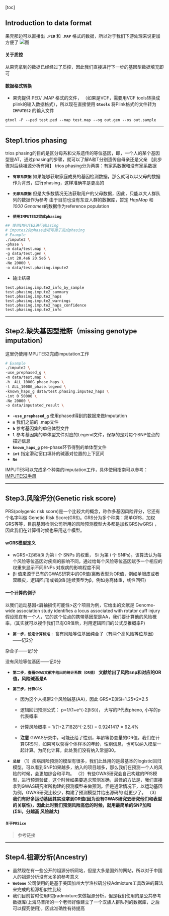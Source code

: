 [toc]

##  Introduction to data format
果壳那边可以直接出 **`.PED`** 和 **`.MAP`** 格式的数据，所以对于我们下游处理来说更加方便了
![图]()

#### 关于质控
从果壳拿到的数据已经经过了质控，因此我们直接进行下一步的基因型数据填充即可

#### 数据格式转换
+ 果壳提供.PED/ .MAP 格式的文件， （如果是VCF，需要用VCF tools转换成 plink的输入数据格式），所以现在直接使用 **`Gtools`** 将Plink格式的文件转为 **`IMPUTES2`** 的输入文件

```shell
gtool -P --ped test.ped --map test.map --og out.gen --os out.sample
```

---

## Step1.trios phasing
trios phasing的目的是区分母系和父系遗传的等位基因，即，一个人的某个基因型是AT，通过phasing的步骤，就可以了解A和T分别遗传自母亲还是父亲
【此步骤对后续祖源分析有用】
trios phasing分为两类：有家系数据和没有家系数据

+ **`有家系数据`**
如果能够获取家庭成员的基因检测数据，那么就可以以父母的数据作为背景，进行phasing，这样准确率是更高的

+ **`无家系数据`**
但是大多数情况无法获取用户的父母数据，因此，只能以大人群队列的数据作为参考
由于目前也没有东亚人群的数据库，暂定 *HapMap* 和 *1000 Genomes*的数据作为reference population

+ **`使用IMPUTES2完成phasing`**

```bash
## 使用IMPUTE2进行phasing
# imputes2的phase选项可用于完成phasing
# Example
./impute2 \
-phase \
-m data/test.map \
-g data/test.gen \
-int 20.4e6 20.5e6 \
-Ne 20000 \
-o data/test.phasing.impute2
```
+ 输出结果
```shell
test.phasing.impute2_info_by_sample
test.phasing.impute2_summary
test.phasing.impute2_haps 
test.phasing.impute2_warnings
test.phasing.impute2_haps_confidence
test.phasing.impute2_info
```

---

## Step2.缺失基因型推断（missing genotype imputation）
这里仍使用IMPUTES2完成imputation工作

```bash
# Example
./impute2 \
-use_prephased_g \
-m data/test.map \
-h  ALL_1000G_phase.haps \
-l ALL_1000G_phase.legend \
-known_haps_g data/test.phasing.impute2_haps \
-int 0 50000 \
-Ne 20000 \
-o data/imputated_result \
```
+ **`-use_prephased_g`**  使用phased得到的数据来做Imputation
+ **`m`** 我们之前的 .map文件
+ **`h`** 参考基因集的单倍体型文件
+ **`l`**  参考基因集的单体型文件对应的Legend文件，保存的是对每个SNP位点的描述信息
+ **`known_haps_g`** pre-phase环节得到的单体型文件
+ **`int`** 指定滑动窗口填补的碱基对位置的上下区间 
+ **`Ne`**

IMPUTES可以完成多个种类的imputation工作，具体使用指南可以参考：[IMPUTES2手册](https://mathgen.stats.ox.ac.uk/impute/impute_v2.html#examples)

---

## Step3.风险评分(Genetic risk score)
PRS(polygenic risk score)是一个比较大的概念，称作多基因风险评分，它还有个名字叫做 Genetic Risk Score(GRS)。GRS分为多个种类：简单GRS，加权GRS等等，目前基因检测公司所用的风险预测模型大多都是加权GRS(wGRS) ， 因此我们在计算得时候也采用这个模型。
#### wGRS模型定义
+ wGRS=ΣβiSi(βi 为第 i 个 SNPs 的权重， Si 为第 i 个 SNPs)。该算法认为每个风险等位基因对疾病的影响不同，通过给每个风险等位基因赋予一个相应的权重来显示不同SNPs 对疾病的影响程度不同 
+ βi 值来源于已有的GWAS研究中的OR值(离散表型为OR值，例如单眼皮或者双眼皮，逻辑回归)或者β值(连续表型为β，例如身高体重，线性回归)

#### 一个计算的例子
以我们运动基因<肩袖损伤可能性>这个项目为例，它给出的文献是 Genome-wide association study identifies a locus associated with rotator cuff injury
假设现在有一个人，它的这个位点的携带基因型是AA，我们要计算他的风险概率，(其实就可以视作我们已有OR值后，利用逻辑回归的公式反推概率P)
+ **`第一步，设定计算标准：`**
含有风险等位基因纯合子（有两个高风险等位基因）——记2分

杂合子——记1分

没有风险等位基因——记0分


+ **`第二步，查看GWAS文献中给出的统计系数（OR值）`**
**文献给出了风险snp和对应的OR值，风险碱基是A**


+ **`第三步，计算GRS`**
  + 因为这个人携带2个风险碱基(AA)，因此 GRS=ΣβiSi=1.25*2=2.5
  + 逻辑回归预测公式： p=1/(1+e^(-ΣβiSi))， 大写的P代表pheno, 小写的p代表概率

  + 计算风险概率 = 1/(1+2.71828^(-2.5)) = 0.9241417 ≈ 92.4%
  + **注意** GWAS研究中，可能还给了性别，年龄等协变量的OR值，我们在计算GRS时，如果可以获得个体样本的年龄，性别信息，也可以纳入模型一起计算。为简化计算，此处我们没有纳入常量B0。

+ **`总结`**
（1）疾病风险预测的模型有很多，我们此处用的是最基本的logistic回归模型。可以看到SNP如果越多，纳入的项目越多，那么我们在预测一个人的风险的时候，会更加综合和平均。
（2）有些GWAS研究会自己构建的PRS模型，进行预测验证，这个时候如果要追求预测准确，最佳的方法是，我们直接拿到GWAS研究者所构建的预测模型来做预测。但是通常情况下，以运动基因为例，GWAS研究比较少，构建了预测模型并给出源码的 就更少了。
（3） **我们有好多运动基因其实没拿到OR值(因为没有GWAS研究去研究他们和表型的关联性)，因此此时我们预测风险高低的时候，就用最简单的SNP加和(ΣSi，分越高 风险越大)**

#### **`关于PRSice`**


> 参考链接

---

## Step4.祖源分析(Ancestry)
+ 虽然现在有一些公开的祖源分析网站，但是大多是国外的网站，所以对于中国人的祖源分析没有太多的参考意义
+ **`WeGene`** 公司使用的是基于美国加州大学洛杉矶分校Admixture工具改进的算法来完成的祖源相似性比较
+ 我们目前暂时使用R包radmixture来做祖源分析，但是我们使用的是公共参考数据库(上海马普所的一个老师好像建立了一个汉族人群队列的数据库，之后可以探究使用)，因此准确性有待提高


